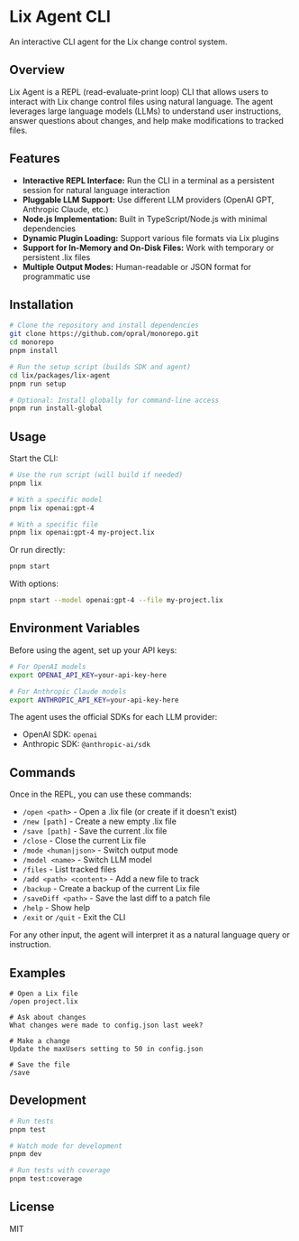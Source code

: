 # Lix Agent CLI

An interactive CLI agent for the Lix change control system.

## Overview

Lix Agent is a REPL (read-evaluate-print loop) CLI that allows users to interact with Lix change control files using natural language. The agent leverages large language models (LLMs) to understand user instructions, answer questions about changes, and help make modifications to tracked files.

## Features

- **Interactive REPL Interface:** Run the CLI in a terminal as a persistent session for natural language interaction
- **Pluggable LLM Support:** Use different LLM providers (OpenAI GPT, Anthropic Claude, etc.)
- **Node.js Implementation:** Built in TypeScript/Node.js with minimal dependencies
- **Dynamic Plugin Loading:** Support various file formats via Lix plugins
- **Support for In-Memory and On-Disk Files:** Work with temporary or persistent .lix files
- **Multiple Output Modes:** Human-readable or JSON format for programmatic use

## Installation

```bash
# Clone the repository and install dependencies
git clone https://github.com/opral/monorepo.git
cd monorepo
pnpm install

# Run the setup script (builds SDK and agent)
cd lix/packages/lix-agent
pnpm run setup

# Optional: Install globally for command-line access
pnpm run install-global
```

## Usage

Start the CLI:

```bash
# Use the run script (will build if needed)
pnpm lix

# With a specific model
pnpm lix openai:gpt-4

# With a specific file
pnpm lix openai:gpt-4 my-project.lix
```

Or run directly:

```bash
pnpm start
```

With options:

```bash
pnpm start --model openai:gpt-4 --file my-project.lix
```

## Environment Variables

Before using the agent, set up your API keys:

```bash
# For OpenAI models
export OPENAI_API_KEY=your-api-key-here

# For Anthropic Claude models
export ANTHROPIC_API_KEY=your-api-key-here
```

The agent uses the official SDKs for each LLM provider:
- OpenAI SDK: `openai`
- Anthropic SDK: `@anthropic-ai/sdk`

## Commands

Once in the REPL, you can use these commands:

- `/open <path>` - Open a .lix file (or create if it doesn't exist)
- `/new [path]` - Create a new empty .lix file
- `/save [path]` - Save the current .lix file
- `/close` - Close the current Lix file
- `/mode <human|json>` - Switch output mode
- `/model <name>` - Switch LLM model
- `/files` - List tracked files
- `/add <path> <content>` - Add a new file to track
- `/backup` - Create a backup of the current Lix file
- `/saveDiff <path>` - Save the last diff to a patch file
- `/help` - Show help
- `/exit` or `/quit` - Exit the CLI

For any other input, the agent will interpret it as a natural language query or instruction.

## Examples

```
# Open a Lix file
/open project.lix

# Ask about changes
What changes were made to config.json last week?

# Make a change
Update the maxUsers setting to 50 in config.json

# Save the file
/save
```

## Development

```bash
# Run tests
pnpm test

# Watch mode for development
pnpm dev

# Run tests with coverage
pnpm test:coverage
```

## License

MIT